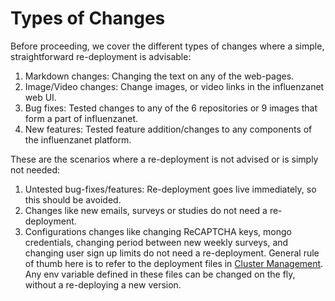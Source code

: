 # Types of Changes

Before proceeding, we cover the different types of changes where a simple, straightforward re-deployment is advisable: 

1. Markdown changes: Changing the text on any of the web-pages.
2. Image/Video changes: Change images, or video links in the influenzanet web UI.
3. Bug fixes: Tested changes to any of the 6 repositories or 9 images that form a part of influenzanet.
4. New features: Tested feature addition/changes to any components of the influenzanet platform.

These are the scenarios where a re-deployment is not advised or is simply not needed:
1. Untested bug-fixes/features: Re-deployment goes live immediately, so this should be avoided.
2. Changes like new emails, surveys or studies do not need a re-deployment.
3. Configurations changes like changing ReCAPTCHA keys, mongo credentials, changing period between new weekly surveys, and changing user sign up limits do not need a re-deployment. General rule of thumb here is to refer to the deployment files in [Cluster Management](https://github.com/influenzanet/cluster-management). Any env variable defined in these files can be changed on the fly, without a re-deploying a new version.
